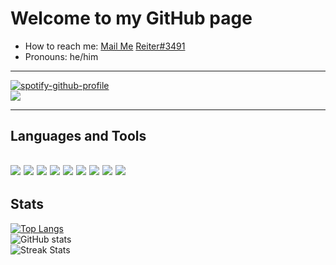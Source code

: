 # Welcome to my GitHub page

- How to reach me: [Mail Me](mailto:palash21gupta@gmail.com) [Reiter#3491](https://discord.com)
- Pronouns: he/him

---

[![spotify-github-profile](https://spotify-github-profile.vercel.app/api/view?uid=errbijnsmdj9f9npmps7gbbm7&cover_image=true&theme=novatorem&bar_color=53b14f&bar_color_cover=false)](https://github.com/kittinan/spotify-github-profile) <br>
![](https://komarev.com/ghpvc/?username=palash-gupta)

---

## Languages and Tools

<img src="https://img.shields.io/badge/Python-3776AB?style=for-the-badge&logo=micropython&logoColor=whi" /> <img src="https://img.shields.io/badge/HTML5-E34F26?style=for-the-badge&logo=html5&logoColor=white" /> <img src="https://img.shields.io/badge/Mongodb-4EA94B?style=for-the-badge&logo=mongodb&logoColor=white" /> <img src="https://img.shields.io/badge/Flask-000000?style=for-the-badge&logo=flask&logoColor=white" /> <img src="https://img.shields.io/badge/Git-F05032?style=for-the-badge&logo=git&logoColor=white" /> <img src="https://img.shields.io/badge/Heroku-430098?style=for-the-badge&logo=heroku&logoColor=white" /> <img src="https://img.shields.io/badge/MySQL-00000F?style=for-the-badge&logo=mysql&logoColor=white" /> <img src="https://img.shields.io/badge/Unity-232323?style=for-the-badge&logo=unity&logoColor=white" /> <img src="https://img.shields.io/badge/Django-092E20?style=for-the-badge&logo=django&logoColor=green" /> 
---
## Stats

[![Top Langs](https://github-readme-stats.vercel.app/api/top-langs/?username=palash-gupta)](https://github.com/anuraghazra/github-readme-stats) <br>
![GitHub stats](https://github-readme-stats.vercel.app/api?username=palash-gupta&show_icons=true&count_private=true) <br>
![Streak Stats](https://github-readme-streak-stats.herokuapp.com/?user=palash-gupta) 

